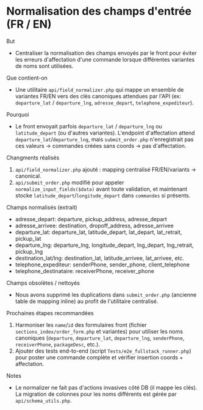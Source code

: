 # Normalisation des champs d'entrée (FR / EN)

But
- Centraliser la normalisation des champs envoyés par le front pour éviter les erreurs d'affectation d'une commande lorsque différentes variantes de noms sont utilisées.

Que contient-on
- Une utilitaire `api/field_normalizer.php` qui mappe un ensemble de variantes FR/EN vers des clés canoniques attendues par l'API (ex: `departure_lat` / `departure_lng`, `adresse_depart`, `telephone_expediteur`).

Pourquoi
- Le front envoyait parfois `departure_lat` / `departure_lng` ou `latitude_depart` (ou d'autres variantes). L'endpoint d'affectation attend `departure_lat`/`departure_lng`, mais `submit_order.php` n'enregistrait pas ces valeurs -> commandes créées sans coords -> pas d'affectation.

Changments réalisés
1. `api/field_normalizer.php` ajouté : mapping centralisé FR/EN/variants -> canonical.
2. `api/submit_order.php` modifié pour appeler `normalize_input_fields($data)` avant toute validation, et maintenant stocke `latitude_depart`/`longitude_depart` dans `commandes` si présents.

Champs normalisés (extrait)
- adresse_depart: departure, pickup_address, adresse_depart
- adresse_arrivee: destination, dropoff_address, adresse_arrivee
- departure_lat: departure_lat, latitude_depart, lat_depart, lat_retrait, pickup_lat
- departure_lng: departure_lng, longitude_depart, lng_depart, lng_retrait, pickup_lng
- destination_lat/lng: destination_lat, latitude_arrivee, lat_arrivee, etc.
- telephone_expediteur: senderPhone, sender_phone, client_telephone
- telephone_destinataire: receiverPhone, receiver_phone

Champs obsolètes / nettoyés
- Nous avons supprimé les duplications dans `submit_order.php` (ancienne table de mapping inline) au profit de l'utilitaire centralisé.

Prochaines étapes recommandées
1. Harmoniser les `name`/`id` des formulaires front (fichier `sections_index/order_form.php` et variantes) pour utiliser les noms canoniques (`departure`, `departure_lat`, `departure_lng`, `senderPhone`, `receiverPhone`, `packageDesc`, etc.).
2. Ajouter des tests end-to-end (script `Tests/e2e_fullstack_runner.php`) pour poster une commande complète et vérifier insertion coords + affectation.

Notes
- Le normalizer ne fait pas d'actions invasives côté DB (il mappe les clés). La migration de colonnes pour les noms différents est gérée par `api/schema_utils.php`.
